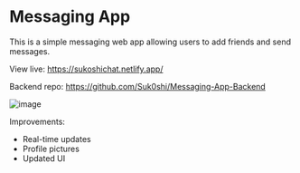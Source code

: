 # Messaging App

This is a simple messaging web app allowing users to add friends and send messages.

View live: https://sukoshichat.netlify.app/

Backend repo: https://github.com/Suk0shi/Messaging-App-Backend

![image](https://github.com/Suk0shi/Messaging-App-Frontend/assets/144342852/873c39b7-0456-470c-89dd-afa6ae262aed)

Improvements:
- Real-time updates
- Profile pictures
- Updated UI
